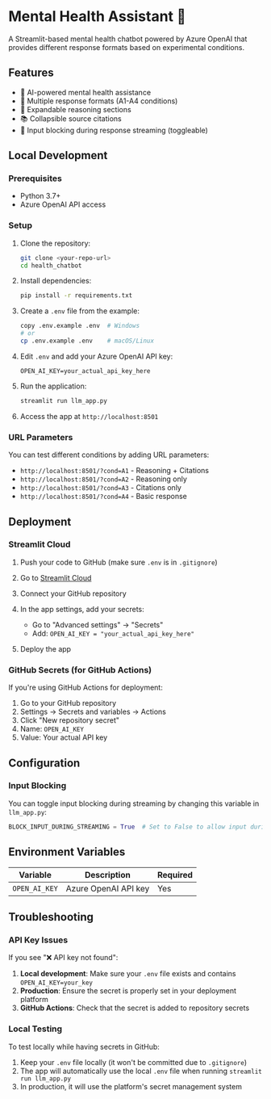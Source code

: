 # Mental Health Assistant 💙

A Streamlit-based mental health chatbot powered by Azure OpenAI that provides different response formats based on experimental conditions.

## Features

- 🤖 AI-powered mental health assistance
- 🔄 Multiple response formats (A1-A4 conditions)
- 💭 Expandable reasoning sections
- 📚 Collapsible source citations
- 🚫 Input blocking during response streaming (toggleable)

## Local Development

### Prerequisites

- Python 3.7+
- Azure OpenAI API access

### Setup

1. Clone the repository:
   ```bash
   git clone <your-repo-url>
   cd health_chatbot
   ```

2. Install dependencies:
   ```bash
   pip install -r requirements.txt
   ```

3. Create a `.env` file from the example:
   ```bash
   copy .env.example .env  # Windows
   # or
   cp .env.example .env    # macOS/Linux
   ```

4. Edit `.env` and add your Azure OpenAI API key:
   ```
   OPEN_AI_KEY=your_actual_api_key_here
   ```

5. Run the application:
   ```bash
   streamlit run llm_app.py
   ```

6. Access the app at `http://localhost:8501`

### URL Parameters

You can test different conditions by adding URL parameters:
- `http://localhost:8501/?cond=A1` - Reasoning + Citations
- `http://localhost:8501/?cond=A2` - Reasoning only
- `http://localhost:8501/?cond=A3` - Citations only
- `http://localhost:8501/?cond=A4` - Basic response

## Deployment

### Streamlit Cloud

1. Push your code to GitHub (make sure `.env` is in `.gitignore`)

2. Go to [Streamlit Cloud](https://streamlit.io/cloud)

3. Connect your GitHub repository

4. In the app settings, add your secrets:
   - Go to "Advanced settings" → "Secrets"
   - Add: `OPEN_AI_KEY = "your_actual_api_key_here"`

5. Deploy the app

### GitHub Secrets (for GitHub Actions)

If you're using GitHub Actions for deployment:

1. Go to your GitHub repository
2. Settings → Secrets and variables → Actions
3. Click "New repository secret"
4. Name: `OPEN_AI_KEY`
5. Value: Your actual API key

## Configuration

### Input Blocking

You can toggle input blocking during streaming by changing this variable in `llm_app.py`:

```python
BLOCK_INPUT_DURING_STREAMING = True  # Set to False to allow input during streaming
```

## Environment Variables

| Variable | Description | Required |
|----------|-------------|----------|
| `OPEN_AI_KEY` | Azure OpenAI API key | Yes |

## Troubleshooting

### API Key Issues

If you see "❌ API key not found":

1. **Local development**: Make sure your `.env` file exists and contains `OPEN_AI_KEY=your_key`
2. **Production**: Ensure the secret is properly set in your deployment platform
3. **GitHub Actions**: Check that the secret is added to repository secrets

### Local Testing

To test locally while having secrets in GitHub:

1. Keep your `.env` file locally (it won't be committed due to `.gitignore`)
2. The app will automatically use the local `.env` file when running `streamlit run llm_app.py`
3. In production, it will use the platform's secret management system